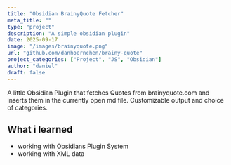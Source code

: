 ```yaml
---
title: "Obsidian BrainyQuote Fetcher"
meta_title: ""
type: "project"
description: "A simple obsidian plugin"
date: 2025-09-17
image: "/images/brainyquote.png"
url: "github.com/danhoernchen/brainy-quote"
project_categories: ["Project", "JS", "Obsidian"]
author: "daniel"
draft: false
---
```


A little Obsidian Plugin that fetches Quotes from brainyquote.com and inserts them in the currently open md file. Customizable output and choice of categories.

## What i learned

- working with Obsidians Plugin System
- working with XML data
